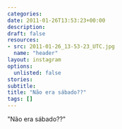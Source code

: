 ```yaml
---
categories:
date: 2011-01-26T13:53:23+00:00
description:
draft: false
resources:
- src: 2011-01-26_13-53-23_UTC.jpg
  name: "header"
layout: instagram
options:
  unlisted: false
stories:
subtitle:
title: "Não era sábado??"
tags: []
---
```


"Não era sábado??"
